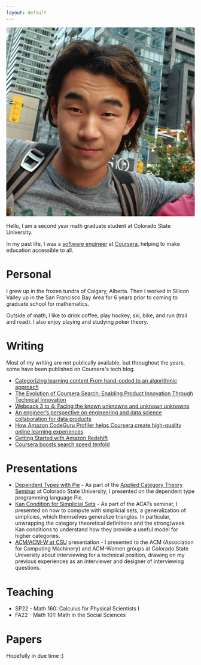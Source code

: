 ```yaml
---
layout: default
---
```



![myself](./photos/csu_math_photo.jpeg)

Hello, I am a second year math graduate student at Colorado State University.

In my past life, I was a [software engineer](https://www.linkedin.com/in/cl587/) at [Coursera](https://www.coursera.org/), helping to make education accessible to all.

# Personal

I grew up in the frozen tundra of Calgary, Alberta. Then I worked in Silicon Valley up in the San Francisco Bay Area for 6 years prior to coming to graduate school for mathematics.

Outside of math, I like to drink coffee, play hockey, ski, bike, and run (trail and road). I also enjoy playing and studying poker theory.

# Writing

Most of my writing are not publically available, but throughout the years, some have been published on Coursera's tech blog.

* [Categorizing learning content From hand-coded to an algorithmic approach](https://medium.com/coursera-engineering/data-driven-content-categorization-89de0104bcbd)
* [The Evolution of Coursera Search: Enabling Product Innovation Through Technical Innovation](https://medium.com/coursera-engineering/the-evolution-of-coursera-search-enabling-product-innovation-through-technical-innovation-6658617cc330)
* [Webpack 3 to 4: Facing the known unknowns and unknown unknowns](https://medium.com/coursera-engineering/webpack-3-to-4-facing-the-known-unknowns-and-unknown-unknowns-cdfeb817faf8)
* [An engineer’s perspective on engineering and data science collaboration for data products](https://medium.com/coursera-engineering/an-engineers-perspective-on-engineering-and-data-science-collaboration-for-data-products-84cf9b38cd52)
* [How Amazon CodeGuru Profiler helps Coursera create high-quality online learning experiences](https://aws.amazon.com/blogs/devops/coursera-codeguru-profiler/)
* [Getting Started with Amazon Redshift](https://www.slideshare.net/AmazonWebServices/getting-started-with-amazon-redshift-64031564)
* [Coursera boosts search speed tenfold](https://resources.algolia.com/customer-stories/coursera)

# Presentations

* [Dependent Types with Pie](https://www.youtube.com/watch?v=48lio_3FhAo) - As part of the [Applied Category Theory Seminar](https://www.math.colostate.edu/~jwilson/ACTS.html) at Colorado State University, I presented on the dependent type programming language Pie.
* [Kan Condition for Simplicial Sets](https://www.youtube.com/watch?v=HVYsL8NJKtw) - As part of the ACATs seminar, I presented on how to compute with simplicial sets, a generalization of simplicies, which themselves generalize triangles. In particular, unwrapping the category theoretical definitions and the strong/weak Kan conditions to understand how they provide a useful model for higher categories.
* [ACM/ACM-W at CSU](https://www.cs.colostate.edu/~acm/) presentation - I presented to the ACM (Association for Computing Machinery) and ACM-Women groups at Colorado State University about interviewing for a technical position, drawing on my previous experiences as an interviewer and designer of interviewing questions.

# Teaching

* SP22 - Math 160: Calculus for Physical Scientists I
* FA22 - Math 101: Math in the Social Sciences

# Papers

Hopefully in due time :)


